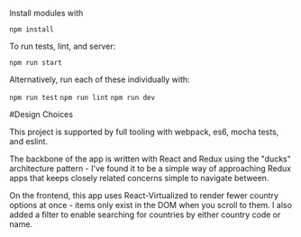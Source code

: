 Install modules with 

`npm install`

To run tests, lint, and server:

`npm run start`

Alternatively, run each of these individually with:

`npm run test`
`npm run lint`
`npm run dev`

#Design Choices

This project is supported by full tooling with webpack, es6, mocha tests, 
and eslint. 

The backbone of the app is written with React and Redux using the "ducks" 
architecture pattern - I've found it to be a simple way of approaching Redux
apps that keeps closely related concerns simple to navigate between. 

On the frontend, this app uses React-Virtualized to render fewer country
options at once - items only exist in the DOM when you scroll to them. I also
added a filter to enable searching for countries by either country code or 
name. 
